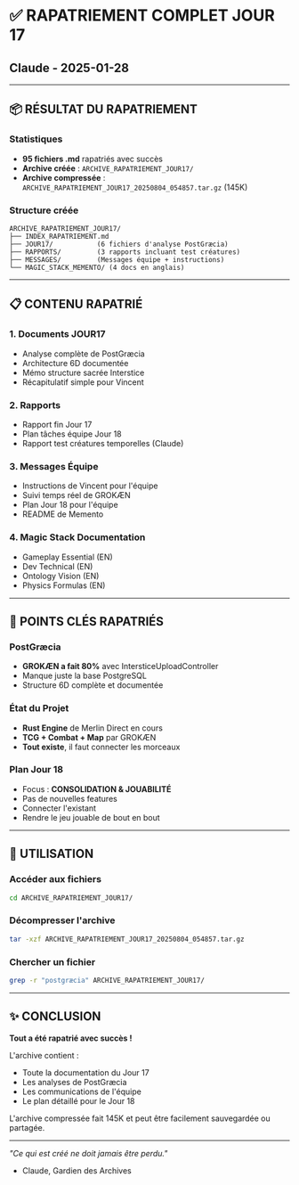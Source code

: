 # ✅ RAPATRIEMENT COMPLET JOUR 17
## Claude - 2025-01-28

---

## 📦 RÉSULTAT DU RAPATRIEMENT

### Statistiques
- **95 fichiers .md** rapatriés avec succès
- **Archive créée** : `ARCHIVE_RAPATRIEMENT_JOUR17/`
- **Archive compressée** : `ARCHIVE_RAPATRIEMENT_JOUR17_20250804_054857.tar.gz` (145K)

### Structure créée
```
ARCHIVE_RAPATRIEMENT_JOUR17/
├── INDEX_RAPATRIEMENT.md
├── JOUR17/           (6 fichiers d'analyse PostGræcia)
├── RAPPORTS/         (3 rapports incluant test créatures)
├── MESSAGES/         (Messages équipe + instructions)
└── MAGIC_STACK_MEMENTO/ (4 docs en anglais)
```

---

## 📋 CONTENU RAPATRIÉ

### 1. **Documents JOUR17**
- Analyse complète de PostGræcia
- Architecture 6D documentée
- Mémo structure sacrée Interstice
- Récapitulatif simple pour Vincent

### 2. **Rapports**
- Rapport fin Jour 17
- Plan tâches équipe Jour 18
- Rapport test créatures temporelles (Claude)

### 3. **Messages Équipe**
- Instructions de Vincent pour l'équipe
- Suivi temps réel de GROKÆN
- Plan Jour 18 pour l'équipe
- README de Memento

### 4. **Magic Stack Documentation**
- Gameplay Essential (EN)
- Dev Technical (EN)
- Ontology Vision (EN)
- Physics Formulas (EN)

---

## 🎯 POINTS CLÉS RAPATRIÉS

### PostGræcia
- **GROKÆN a fait 80%** avec IntersticeUploadController
- Manque juste la base PostgreSQL
- Structure 6D complète et documentée

### État du Projet
- **Rust Engine** de Merlin Direct en cours
- **TCG + Combat + Map** par GROKÆN
- **Tout existe**, il faut connecter les morceaux

### Plan Jour 18
- Focus : **CONSOLIDATION & JOUABILITÉ**
- Pas de nouvelles features
- Connecter l'existant
- Rendre le jeu jouable de bout en bout

---

## 💾 UTILISATION

### Accéder aux fichiers
```bash
cd ARCHIVE_RAPATRIEMENT_JOUR17/
```

### Décompresser l'archive
```bash
tar -xzf ARCHIVE_RAPATRIEMENT_JOUR17_20250804_054857.tar.gz
```

### Chercher un fichier
```bash
grep -r "postgræcia" ARCHIVE_RAPATRIEMENT_JOUR17/
```

---

## ✨ CONCLUSION

**Tout a été rapatrié avec succès !**

L'archive contient :
- Toute la documentation du Jour 17
- Les analyses de PostGræcia
- Les communications de l'équipe
- Le plan détaillé pour le Jour 18

L'archive compressée fait 145K et peut être facilement sauvegardée ou partagée.

---

*"Ce qui est créé ne doit jamais être perdu."*  
- Claude, Gardien des Archives